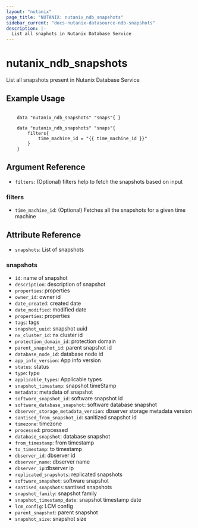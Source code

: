 ```yaml
---
layout: "nutanix"
page_title: "NUTANIX: nutanix_ndb_snapshots"
sidebar_current: "docs-nutanix-datasource-ndb-snapshots"
description: |-
  List all snaphots in Nutanix Database Service
---
```


# nutanix_ndb_snapshots

List all snapshots present in Nutanix Database Service

## Example Usage

```hcl

    data "nutanix_ndb_snapshots" "snaps"{ }

    data "nutanix_ndb_snapshots" "snaps"{ 
        filters{
            time_machine_id = "{{ time_machine_id }}"
        }
    }
```

## Argument Reference

* `filters`: (Optional) filters help to fetch the snapshots based on input

### filters
* `time_machine_id`: (Optional) Fetches all the snapshots for a given time machine

## Attribute Reference 

* `snapshots`: List of snapshots

### snapshots

* `id`: name of snapshot
* `description`: description of snapshot
* `properties`: properties 
* `owner_id`: owner id 
* `date_created`: created date
* `date_modified`: modified date
* `properties`: properties 
* `tags`: tags
* `snapshot_uuid`: snapshot uuid 
* `nx_cluster_id`: nx cluster id
* `protection_domain_id`: protection domain
* `parent_snapshot_id`: parent snapshot id
* `database_node_id`: database node id
* `app_info_version`: App info version
* `status`: status
* `type`: type
* `applicable_types`: Applicable types
* `snapshot_timestamp`: snapshot timeStamp
* `metadata`: metadata of snapshot 
* `software_snapshot_id`: software snapshot id
* `software_database_snapshot`: software database snapshot
* `dbserver_storage_metadata_version`: dbserver storage metadata version
* `santised_from_snapshot_id`: sanitized  snapshot id
* `timezone`: timezone
* `processed`: processed
* `database_snapshot`: database snapshot
* `from_timestamp`: from timestamp
* `to_timestamp`: to timestamp
* `dbserver_id`: dbserver id
* `dbserver_name`: dbserver name
* `dbserver_ip`:dbserver ip
* `replicated_snapshots`: replicated snapshots
* `software_snapshot`: software snapshot
* `santised_snapshots`:santised snapshots
* `snapshot_family`: snapshot family
* `snapshot_timestamp_date`: snapshot timestamp date
* `lcm_config`: LCM config
* `parent_snapshot`: parent snapshot
* `snapshot_size`: snapshot size
